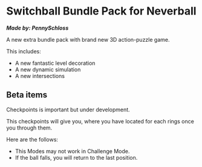 # Switchball Bundle Pack for Neverball
***Made by: PennySchloss***

A new extra bundle pack with brand new 3D action-puzzle game.

This includes:
* A new fantastic level decoration
* A new dynamic simulation
* A new intersections

## Beta items
Checkpoints is important but under development.

This checkpoints will give you,
where you have located for each rings once you through them.

Here are the follows:
* This Modes may not work in Challenge Mode.
* If the ball falls, you will return to the last position.